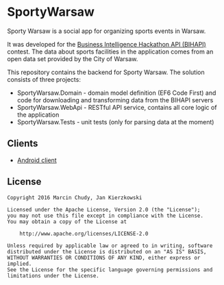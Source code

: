 # SportyWarsaw

Sporty Warsaw is a social app for organizing sports events in Warsaw. 

It was developed for the [Business Intelligence Hackathon API (BIHAPI)](http://www.bihapi.pl) contest. The data about sports facilities in the application comes from an open data set provided by the City of Warsaw.

This repository contains the backend for Sporty Warsaw. The solution consists of three projects:
* SportyWarsaw.Domain - domain model definition (EF6 Code First) and code for downloading and transforming data from the BIHAPI servers
* SportyWarsaw.WebApi - RESTful API service, contains all core logic of the application
* SportyWarsaw.Tests - unit tests (only for parsing data at the moment)

## Clients
* [Android client](http://github.com/mchudy/sportywarsaw.android)

## License
```
Copyright 2016 Marcin Chudy, Jan Kierzkowski

Licensed under the Apache License, Version 2.0 (the "License");
you may not use this file except in compliance with the License.
You may obtain a copy of the License at

    http://www.apache.org/licenses/LICENSE-2.0

Unless required by applicable law or agreed to in writing, software
distributed under the License is distributed on an "AS IS" BASIS,
WITHOUT WARRANTIES OR CONDITIONS OF ANY KIND, either express or implied.
See the License for the specific language governing permissions and
limitations under the License.
```
